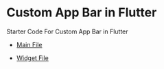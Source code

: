 # Custom App Bar in Flutter

Starter Code For Custom App Bar in Flutter



* [Main File](https://github.com/Nayalash/custom-AppBar-flutter/master/main.dart)


* [Widget File](https://github.com/Nayalash/custom-AppBar-flutter/master/custom.dart)
